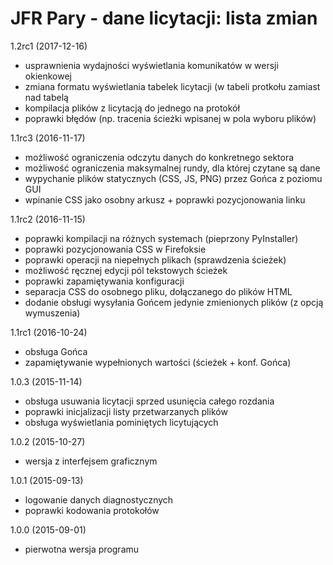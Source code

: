 
JFR Pary - dane licytacji: lista zmian
======================================

1.2rc1 (2017-12-16)
* usprawnienia wydajności wyświetlania komunikatów w wersji okienkowej
* zmiana formatu wyświetlania tabelek licytacji (w tabeli protkołu zamiast
  nad tabelą
* kompilacja plików z licytacją do jednego na protokół
* poprawki błędów (np. tracenia ścieżki wpisanej w pola wyboru plików)

1.1rc3 (2016-11-17)
* możliwość ograniczenia odczytu danych do konkretnego sektora
* możliwość ograniczenia maksymalnej rundy, dla której czytane są dane
* wypychanie plików statycznych (CSS, JS, PNG) przez Gońca z poziomu GUI
* wpinanie CSS jako osobny arkusz + poprawki pozycjonowania linku

1.1rc2 (2016-11-15)
* poprawki kompilacji na różnych systemach (pieprzony PyInstaller)
* poprawki pozycjonowania CSS w Firefoksie
* poprawki operacji na niepełnych plikach (sprawdzenia ścieżek)
* możliwość ręcznej edycji pól tekstowych ścieżek
* poprawki zapamiętywania konfiguracji
* separacja CSS do osobnego pliku, dołączanego do plików HTML
* dodanie obsługi wysyłania Gońcem jedynie zmienionych plików (z opcją
  wymuszenia)

1.1rc1 (2016-10-24)
* obsługa Gońca
* zapamiętywanie wypełnionych wartości (ścieżek + konf. Gońca)

1.0.3 (2015-11-14)
* obsługa usuwania licytacji sprzed usunięcia całego rozdania
* poprawki inicjalizacji listy przetwarzanych plików
* obsługa wyświetlania pominiętych licytujących

1.0.2 (2015-10-27)
* wersja z interfejsem graficznym

1.0.1 (2015-09-13)
* logowanie danych diagnostycznych
* poprawki kodowania protokołów

1.0.0 (2015-09-01)
* pierwotna wersja programu
